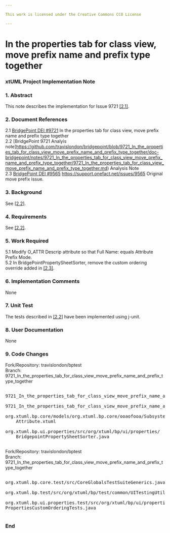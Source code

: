 ```yaml
---

This work is licensed under the Creative Commons CC0 License

---
```


# In the properties tab for class view, move prefix name and prefix type together  
### xtUML Project Implementation Note

### 1. Abstract

This note describes the implementation for Issue 9721 [[2.1]](2.1).  

### 2. Document References
<a id="2.1"></a>2.1 [BridgePoint DEI #9721](https://support.onefact.net/issues/9721) In the properties tab for class view, move prefix name and prefix type together    
<a id="2.2"></a>2.2 [BridgePoint 9721 Analyis note]https://github.com/travislondon/bridgepoint/blob/9721_In_the_properties_tab_for_class_view_move_prefix_name_and_prefix_type_together/doc-bridgepoint/notes/9721_In_the_properties_tab_for_class_view_move_prefix_name_and_prefix_type_together/9721_In_the_properties_tab_for_class_view_move_prefix_name_and_prefix_type_together.md) Analysis Note    
<a id="2.3"></a>2.3 [BridgePoint DEI #9565](https://support.onefact.net/issues/9565) https://support.onefact.net/issues/9565 Original move prefix issue.    

### 3. Background

See [[2.2]](2.2).  

### 4. Requirements

See [[2.2]](2.2).  

### 5. Work Required

5.1 Modify O_ATTR Descrip attribute so that Full Name: equals Attribute Prefix Mode.  
5.2 In BridgePointPropertySheetSorter, remove the custom ordering override added in [[2.3]](2.3).  

### 6. Implementation Comments
None  

### 7. Unit Test

The tests described in [[2.2]](2.2) have been implemented using j-unit.  

### 8. User Documentation

None   

### 9. Code Changes

Fork/Repository: travislondon/bptest  
Branch: 9721_In_the_properties_tab_for_class_view_move_prefix_name_and_prefix_type_together    

<pre>

9721_In_the_properties_tab_for_class_view_move_prefix_name_and_prefix_type_together/9721_In_the_properties_tab_for_class_view_move_prefix_name_and_prefix_type_together.int.md

9721_In_the_properties_tab_for_class_view_move_prefix_name_and_prefix_type_together/9721_In_the_properties_tab_for_class_view_move_prefix_name_and_prefix_type_together.md

org.xtuml.bp.core/models/org.xtuml.bp.core/ooaofooa/Subsystem/Attribute/
    Attribute.xtuml

org.xtuml.bp.ui.properties/src/org/xtuml/bp/ui/properties/
    BridgepointPropertySheetSorter.java

</pre>

Fork/Repository: travislondon/bptest  
Branch: 9721_In_the_properties_tab_for_class_view_move_prefix_name_and_prefix_type_together   

<pre>

org.xtuml.bp.core.test/src/CoreGlobalsTestSuiteGenerics.java

org.xtuml.bp.test/src/org/xtuml/bp/test/common/UITestingUtilities.java

org.xtuml.bp.ui.properties.test/src/org/xtuml/bp/ui/properties/test/
PropertiesCustomOrderingTests.java

</pre>

### End


